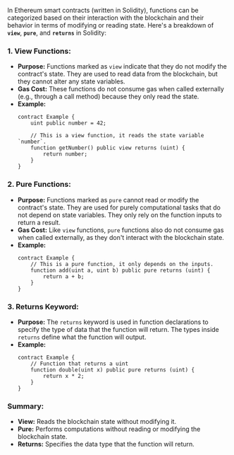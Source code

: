 In Ethereum smart contracts (written in Solidity), functions can be categorized based on their interaction with the blockchain and their behavior in terms of modifying or reading state. Here's a breakdown of **`view`**, **`pure`**, and **`returns`** in Solidity:

### 1. **View Functions:**
   - **Purpose:** Functions marked as `view` indicate that they do not modify the contract's state. They are used to read data from the blockchain, but they cannot alter any state variables.
   - **Gas Cost:** These functions do not consume gas when called externally (e.g., through a call method) because they only read the state.
   - **Example:**
     ```solidity
     contract Example {
         uint public number = 42;

         // This is a view function, it reads the state variable `number`.
         function getNumber() public view returns (uint) {
             return number;
         }
     }
     ```

### 2. **Pure Functions:**
   - **Purpose:** Functions marked as `pure` cannot read or modify the contract's state. They are used for purely computational tasks that do not depend on state variables. They only rely on the function inputs to return a result.
   - **Gas Cost:** Like `view` functions, `pure` functions also do not consume gas when called externally, as they don't interact with the blockchain state.
   - **Example:**
     ```solidity
     contract Example {
         // This is a pure function, it only depends on the inputs.
         function add(uint a, uint b) public pure returns (uint) {
             return a + b;
         }
     }
     ```

### 3. **Returns Keyword:**
   - **Purpose:** The `returns` keyword is used in function declarations to specify the type of data that the function will return. The types inside `returns` define what the function will output.
   - **Example:**
     ```solidity
     contract Example {
         // Function that returns a uint
         function double(uint x) public pure returns (uint) {
             return x * 2;
         }
     }
     ```

### Summary:
- **View:** Reads the blockchain state without modifying it.
- **Pure:** Performs computations without reading or modifying the blockchain state.
- **Returns:** Specifies the data type that the function will return.